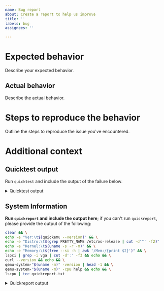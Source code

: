 ```yaml
---
name: Bug report
about: Create a report to help us improve
title: ''
labels: bug
assignees: ''

---
```


<!--
Please fill out the following template to the best of your ability.
If you're not sure about something, feel free to ask for help in Discord or the Discussions.
The more information you provide, the easier it will be to help you.
Issues that completely ignore this template will be closed.
-->

# Expected behavior

Describe your expected behavior.

## Actual behavior

Describe the actual behavior.

# Steps to reproduce the behavior

Outline the steps to reproduce the issue you've encountered.

# Additional context

## Quicktest output

Run `quicktest` and include the output of the failure below:

<details>
  <summary>Quicktest output</summary>

  ```text
  quicktest output here
  ```
</details>

## System Information

**Run `quickreport` and include the output here**; if you can't run `quickreport`,
please provide the output of the following:

```bash
clear && \
echo -e "Ver:\t$(quickemu --version)" && \
echo -e "Distro:\t$(grep PRETTY_NAME /etc/os-release | cut -d'"' -f2)" && \
echo -e "Kernel:\t$(uname -s -r -m)" && \
echo -e "Memory:\t$(free --si -h | awk '/Mem:/{print $2}')" && \
lspci | grep -i vga | cut -d':' -f3 && echo && \
curl --version && echo && \
qemu-system-"$(uname -m)" -version | head -1 && \
qemu-system-"$(uname -m)" -cpu help && echo && \
lscpu | tee quickreport.txt
```

<details>
  <summary>Quickreport output</summary>

  ```text
  quickreport output here
  ```
</details>
